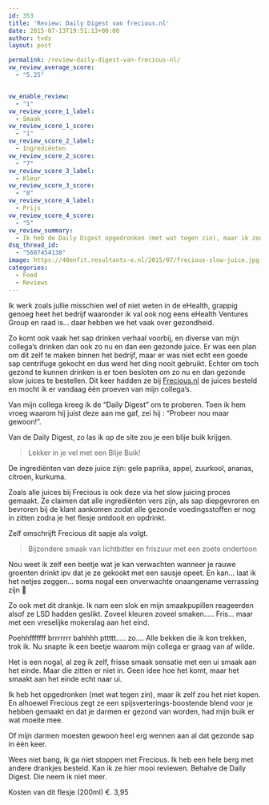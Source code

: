 ```yaml
---
id: 353
title: 'Review: Daily Digest van frecious.nl'
date: 2015-07-13T19:51:13+00:00
author: tvds
layout: post

permalink: /review-daily-digest-van-frecious-nl/
vw_review_average_score:
  - "5.25"


vw_enable_review:
  - "1"
vw_review_score_1_label:
  - Smaak
vw_review_score_1_score:
  - "1"
vw_review_score_2_label:
  - Ingrediënten
vw_review_score_2_score:
  - "7"
vw_review_score_3_label:
  - Kleur
vw_review_score_3_score:
  - "8"
vw_review_score_4_label:
  - Prijs
vw_review_score_4_score:
  - "5"
vw_review_summary:
  - Ik heb de Daily Digest opgedronken (met wat tegen zin), maar ik zou het niet kopen. En alhoewel Frecious zegt ze een spijsverterings-boostende blend voor je hebben gemaakt en dat je darmen er gezond van worden, waren mijn darmen het er daar niet echt mee eens.
dsq_thread_id:
  - "5607454138"
image: https://40enfit.resultants-e.nl/2015/07/frecious-slow-juice.jpg
categories:
  - Food
  - Reviews
---
```

Ik werk zoals jullie misschien wel of niet weten in de eHealth, grappig genoeg heet het bedrijf waaronder ik val ook nog eens eHealth Ventures Group en raad is&#8230; daar hebben we het vaak over gezondheid.

Zo komt ook vaak het sap drinken verhaal voorbij, en diverse van mijn collega&#8217;s drinken dan ook zo nu en dan een gezonde juice. Er was een plan om dit zelf te maken binnen het bedrijf, maar er was niet echt een goede sap centrifuge gekocht en dus werd het ding nooit gebruikt. Echter om toch gezond te kunnen drinken is er toen besloten om zo nu en dan gezonde slow juices te bestellen. Dit keer hadden ze bij [Frecious.nl](http://www.Frecious.nl) de juices besteld en mocht ik er vandaag één proeven van mijn collega&#8217;s.<!--more-->

Van mijn collega kreeg ik de &#8220;Daily Digest&#8221; om te proberen. Toen ik hem vroeg waarom hij juist deze aan me gaf, zei hij : &#8220;Probeer nou maar gewoon!&#8221;.

Van de Daily Digest, zo las ik op de site zou je een blije buik krijgen.

> Lekker in je vel met een Blije Buik!

De ingrediënten van deze juice zijn: gele paprika, appel, zuurkool, ananas, citroen, kurkuma.

Zoals alle juices bij Frecious is ook deze via het slow juicing proces gemaakt. Ze claimen dat alle ingrediënten vers zijn, als sap diepgevroren en bevroren bij de klant aankomen zodat alle gezonde voedingsstoffen er nog in zitten zodra je het flesje ontdooit en opdrinkt.

Zelf omschrijft Frecious dit sapje als volgt.

> Bijzondere smaak van lichtbitter en friszuur met een zoete ondertoon

Nou weet ik zelf een beetje wat je kan verwachten wanneer je rauwe groenten drinkt ipv dat je ze gekookt met een sausje opeet. En kan&#8230; laat ik het netjes zeggen&#8230; soms nogal een onverwachte onaangename verrassing zijn 🙂

Zo ook met dit drankje. Ik nam een slok en mijn smaakpupillen reageerden alsof ze LSD hadden geslikt. Zoveel kleuren zoveel smaken&#8230;.. Fris&#8230; maar met een vreselijke mokerslag aan het eind.

Poehhfffffff brrrrrrr bahhhh pttttt&#8230;.. zo&#8230;. Alle bekken die ik kon trekken, trok ik. Nu snapte ik een beetje waarom mijn collega er graag van af wilde.

Het is een nogal, al zeg ik zelf, frisse smaak sensatie met een ui smaak aan het einde. Maar die zitten er niet in. Geen idee hoe het komt, maar het smaakt aan het einde echt naar ui.

Ik heb het opgedronken (met wat tegen zin), maar ik zelf zou het niet kopen. En alhoewel Frecious zegt ze een spijsverterings-boostende blend voor je hebben gemaakt en dat je darmen er gezond van worden, had mijn buik er wat moeite mee.

Of mijn darmen moesten gewoon heel erg wennen aan al dat gezonde sap in één keer.

Wees niet bang, ik ga niet stoppen met Frecious. Ik heb een hele berg met andere drankjes besteld. Kan ik ze hier mooi reviewen. Behalve de Daily Digest. Die neem ik niet meer.

Kosten van dit flesje (200ml) €. 3,95